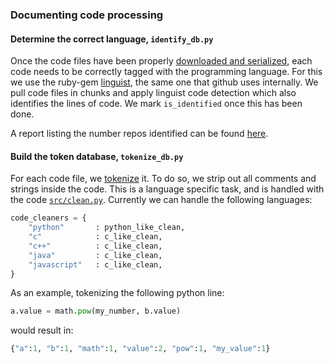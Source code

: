 ### Documenting code processing

#### Determine the correct language, `identify_db.py`

Once the code files have been properly [downloaded and serialized](../gitpull/), each code needs to be correctly tagged with the programming language. For this we use the ruby-gem [linguist](https://github.com/github/linguist), the same one that github uses internally. We pull code files in chunks and apply linguist code detection which also identifies the lines of code. We mark `is_identified` once this has been done.

A report listing the number repos identified can be found [here](stats/language_counts.json).

#### Build the token database, `tokenize_db.py`

For each code file, we [tokenize](http://en.wikipedia.org/wiki/Lexical_analysis#Token) it. To do so, we strip out all comments and strings inside the code. This is a language specific task, and is handled with the code [`src/clean.py`](src/clean.py). Currently we can handle the following languages:

```python
code_cleaners = {
    "python"       : python_like_clean,
    "c"            : c_like_clean,
    "c++"          : c_like_clean,
    "java"         : c_like_clean,
    "javascript"   : c_like_clean,
}
```

As an example, tokenizing the following python line:

```python
a.value = math.pow(my_number, b.value)
```

would result in:

```python
{"a":1, "b":1, "math":1, "value":2, "pow":1, "my_value":1}
```
